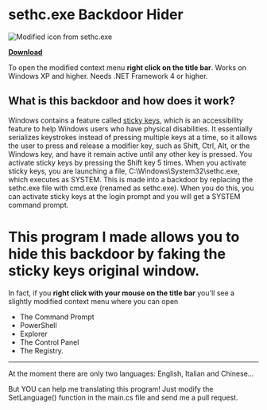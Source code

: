 # sethc.exe Backdoor Hider

![Modified icon from sethc.exe](https://raw.githubusercontent.com/PGgamer2/sethc-backdoor-hider/master/icon.ico)

**[Download](https://github.com/PGgamer2/sethc-backdoor-hider/releases/)**

To open the modified context menu **right click on the title bar**.
Works on Windows XP and higher. Needs .NET Framework 4 or higher.

## What is this backdoor and how does it work?
Windows contains a feature called [sticky keys](https://en.wikipedia.org/wiki/Sticky_keys), which is an accessibility feature to help Windows users who have physical disabilities.
It essentially serializes keystrokes instead of pressing multiple keys at a time, so it allows the user to press and release a modifier key, such as Shift, Ctrl, Alt, or the Windows key, and have it remain active until any other key is pressed.
You activate sticky keys by pressing the Shift key 5 times. When you activate sticky keys, you are launching a file, C:\Windows\System32\sethc.exe, which executes as SYSTEM.
This is made into a backdoor by replacing the sethc.exe file with cmd.exe (renamed as sethc.exe). When you do this, you can activate sticky keys at the login prompt and you will get a SYSTEM command prompt.

# This program I made allows you to hide this backdoor by faking the sticky keys original window.
In fact, if you **right click with your mouse on the title bar** you'll see a slightly modified context menu where you can open
* The Command Prompt
* PowerShell
* Explorer
* The Control Panel
* The Registry.

---

At the moment there are only two languages: English, Italian and Chinese...

But YOU can help me translating this program! Just modify the SetLanguage() function in the main.cs file and send me a pull request.
